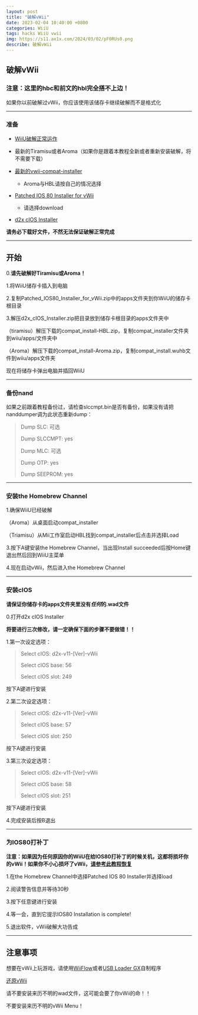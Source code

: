 ```yaml
---
layout: post
title: "破解vWii"
date: 2023-02-04 10:40:00 +0800
categories: WiiU
tags: hacks WiiU vwii
img: https://s11.ax1x.com/2024/03/02/pF0RUs0.png
describe: 破解vWii
---
```


## 破解vWii

### 注意：这里的hbc和前文的hbl完全搭不上边！

如果你以前破解过vWii，你应该使用该储存卡继续破解而不是格式化

<hr />

### 准备

- [WiiU破解正常运作](https://wiiu.1919810.com/wiiu/2023/02/05/Hack-WiiU.html)

- 最新的Tiramisu或者Aroma（如果你是跟着本教程全新或者重新安装破解，将不需要下载）

- [最新的vwii-compat-installer](https://github.com/Xpl0itU/vwii-compat-installer/releases)
  - Aroma与HBL请按自己的情况选择

- [Patched IOS 80 Installer for vWii](https://oscwii.org/library/app/Patched_IOS80_Installer_for_vWii#download)
  - 请选择download

- [d2x cIOS Installer](https://wii.hacks.guide/assets/files/d2x_cIOS_Installer-vWii.zip)

**请务必下载好文件，不然无法保证破解正常完成**

<hr />

## 开始

0.**请先破解好Tiramisu或Aroma！**

1.将WiiU储存卡插入到电脑

2.复制Patched_IOS80_Installer_for_vWii.zip中的apps文件夹到你WiiU的储存卡根目录

3.解压d2x_cIOS_Installer.zip把目录放到储存卡根目录的apps文件夹中

（tiramisu）解压下载的compat_install-HBL.zip，复制compat_installer文件夹到wiiu/apps/文件夹中

（Aroma）解压下载的compat_install-Aroma.zip，复制compat_install.wuhb文件到wiiu/apps文件夹

现在将储存卡弹出电脑并插回WiiU

<hr />

### 备份nand

如果之前跟着教程备份过，请检查slccmpt.bin是否有备份，如果没有请把nanddumper调为此状态重新dump：

>Dump SLC: 可选
>
>Dump SLCCMPT: yes
>
>Dump MLC: 可选
>
>Dump OTP: yes
>
>Dump SEEPROM: yes

<hr />

### 安装the Homebrew Channel

1.确保WiiU已经破解

（Aroma）从桌面启动compat_installer

（Triamisu）从Mii工作室启动HBL找到compat_installer后点击并选择Load

3.按下A键安装the Homebrew Channel，当出现Install succeeded后按Home键退出然后回到WiiU主菜单

4.现在启动vWii，然后进入the Homebrew Channel

<hr />

### 安装cIOS

**请保证你储存卡的apps文件夹里没有*任何*的.wad文件**

0.打开d2x cIOS Installer

**将要进行三次修改，请一定确保下面的步骤不要做错！！**

1.第一次设定选项：

>Select cIOS: d2x-v11-[Ver]-vWii
>
>Select cIOS base: 56
>
>Select cIOS slot: 249

按下A键进行安装

2.第二次设定选项：

>Select cIOS: d2x-v11-[Ver]-vWii
>
>Select cIOS base: 57
>
>Select cIOS slot: 250

按下A键进行安装

3.第三次设定选项：

>Select cIOS: d2x-v11-[Ver]-vWii
>
>Select cIOS base: 58
>
>Select cIOS slot: 251

按下A键进行安装

4.完成安装后按B退出

<hr />

### 为IOS80打补丁

**注意：如果因为任何原因你的WiiU在给IOS80打补丁的时候关机，这都将损坏你的vWii！如果你不小心损坏了vWii，[请参考此教程恢复](#)**

1.在the Homebrew Channel中选择Patched IOS 80 Installer并选择load

2.阅读警告信息并等待30秒

3.按下任意键进行安装

4.等一会，直到它提示IOS80 Installation is complete!

5.退出软件，vWii破解大功告成

<hr />

## 注意事项

想要在vWii上玩游戏，请使用[WiiFlow](https://wii.hacks.guide/wii-loaders.html#wiiflow-lite)或者[USB Loader GX](https://wii.hacks.guide/wii-loaders.html#usb-loader-gx)自制程序

[还原vWii](https://wiiu.1919810.com/wiiu/2023/02/04/RecvWii.html)

请不要安装来历不明的wad文件，这可能会要了你vWii的命！！

不要安装来历不明的vWii Menu！
